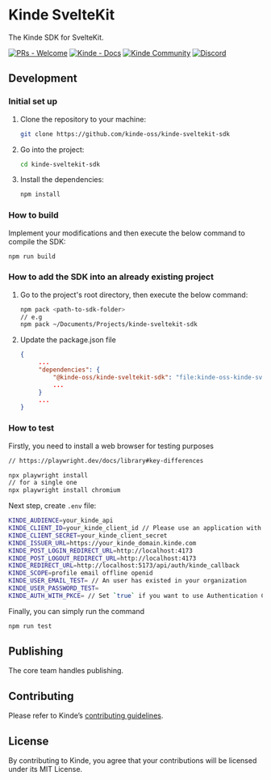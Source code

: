 # Kinde SvelteKit

The Kinde SDK for SvelteKit.

[![PRs - Welcome](https://img.shields.io/badge/PRs-Welcome-green?style=for-the-badge)](https://kinde.com/docs/developer-tools) [![Kinde - Docs](https://img.shields.io/badge/Kinde-Docs-white?style=for-the-badge)](https://kinde.com/docs/developer-tools) [![Kinde Community](https://img.shields.io/badge/Slack-4A154B?style=for-the-badge&logo=slack&logoColor=white)](https://join.slack.com/t/thekindecommunity/shared_invite/zt-26hdaavyc-CfOa06vP23guSwK~~OpFMQ) [![Discord](https://img.shields.io/badge/Discord-7289DA?style=for-the-badge&logo=discord&logoColor=white)](https://discord.gg/wHX6j7wG5d)

## Development

### Initial set up

1. Clone the repository to your machine:

   ```bash
   git clone https://github.com/kinde-oss/kinde-sveltekit-sdk
   ```

2. Go into the project:

   ```bash
   cd kinde-sveltekit-sdk
   ```

3. Install the dependencies:

   ```bash
   npm install
   ```

### How to build

Implement your modifications and then execute the below command to compile the SDK:

```bash
npm run build
```

### How to add the SDK into an already existing project

1. Go to the project's root directory, then execute the below command:

   ```bash
   npm pack <path-to-sdk-folder>
   // e.g
   npm pack ~/Documents/Projects/kinde-sveltekit-sdk
   ```

2. Update the package.json file

   ```json
   {
        ...
        "dependencies": {
            "@kinde-oss/kinde-sveltekit-sdk": "file:kinde-oss-kinde-sveltekit-sdk-<version>.tgz",
            ...
        }
        ...
   }
   ```

### How to test

Firstly, you need to install a web browser for testing purposes

```bash
// https://playwright.dev/docs/library#key-differences

npx playwright install
// for a single one
npx playwright install chromium
```

Next step, create `.env` file:

```bash
KINDE_AUDIENCE=your_kinde_api
KINDE_CLIENT_ID=your_kinde_client_id // Please use an application with password method
KINDE_CLIENT_SECRET=your_kinde_client_secret
KINDE_ISSUER_URL=https://your_kinde_domain.kinde.com
KINDE_POST_LOGIN_REDIRECT_URL=http://localhost:4173
KINDE_POST_LOGOUT_REDIRECT_URL=http://localhost:4173
KINDE_REDIRECT_URL=http://localhost:5173/api/auth/kinde_callback
KINDE_SCOPE=profile email offline openid
KINDE_USER_EMAIL_TEST= // An user has existed in your organization
KINDE_USER_PASSWORD_TEST=
KINDE_AUTH_WITH_PKCE= // Set `true` if you want to use Authentication Code Flow with PKCE
```

Finally, you can simply run the command

```bash
npm run test
```

<!-- ## Documentation

For details on integrating this SDK into your project, head over to the [Kinde docs](https://kinde.com/docs/) and see the [SvelteKit SDK](<[link-to-kinde-doc](https://kinde.com/docs/developer-tools/)>) doc 👍🏼. -->

## Publishing

The core team handles publishing.

## Contributing

Please refer to Kinde’s [contributing guidelines](https://github.com/kinde-oss/.github/blob/489e2ca9c3307c2b2e098a885e22f2239116394a/CONTRIBUTING.md).

## License

By contributing to Kinde, you agree that your contributions will be licensed under its MIT License.
